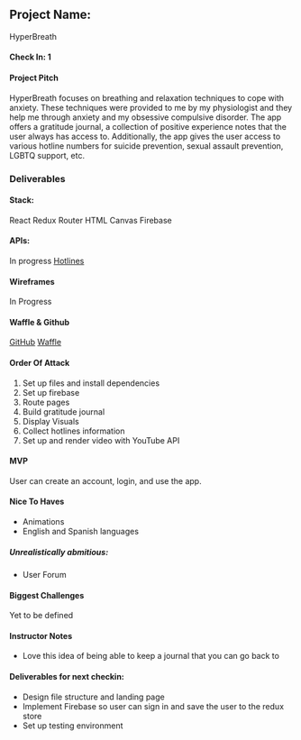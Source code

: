 ## Project Name:

HyperBreath

#### Check In: 1

#### Project Pitch
HyperBreath focuses on breathing and relaxation techniques to cope with anxiety. These techniques were provided to me by my physiologist and they help me through anxiety and my obsessive compulsive disorder. The app offers a gratitude journal, a collection of positive experience notes that the user always has access to. Additionally, the app gives the user access to various hotline numbers for suicide prevention, sexual assault prevention, LGBTQ support, etc.

### Deliverables

#### Stack:

React
Redux
Router
HTML Canvas
Firebase

#### APIs:

In progress
[Hotlines](http://www.teenhealthandwellness.com/static/hotlines#Suicide)

#### Wireframes

In Progress

#### Waffle & Github

[GitHub](https://github.com/JorgeEdPerezGa)
[Waffle](https://waffle.io/jorgeedperezga)

#### Order Of Attack

1. Set up files and install dependencies
2. Set up firebase
3. Route pages
5. Build gratitude journal
4. Display Visuals
5. Collect hotlines information
6. Set up and render video with YouTube API

#### MVP

User can create an account, login, and use the app.

#### Nice To Haves

* Animations
* English and Spanish languages

##### Unrealistically abmitious:
* User Forum

#### Biggest Challenges

Yet to be defined

#### Instructor Notes

* Love this idea of being able to keep a journal that you can go back to

#### Deliverables for next checkin:

* Design file structure and landing page
* Implement Firebase so user can sign in and save the user to the redux store
* Set up testing environment
